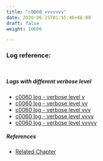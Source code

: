 ```yaml
---
title: "c0060_vvvvvvv"
date: 2020-06-25T01:55:46+66:00
draft: false
weight: 10606

---
```


### Log reference: <no value>

```
    
```

##### Logs with different verbose level
* [c0060 log - verbose level v](../../logs/c0060_v)
* [c0060 log - verbose level vv](../../logs/c0060_vv)
* [c0060 log - verbose level vvv](../../logs/c0060_vvv)
* [c0060 log - verbose level vvvv](../../logs/c0060_vvvv)
* [c0060 log - verbose level vvvvv](../../logs/c0060_vvvvv)

##### References
* [Related Chapter](../../organization/c0060)
